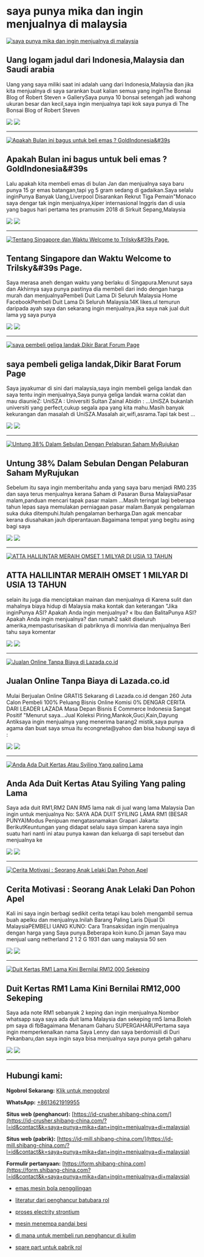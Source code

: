 # saya punya mika dan ingin menjualnya di malaysia

<a href="https://swt.shibang-china.com/?l=id&img&k=saya+punya+mika+dan+ingin+menjualnya+di+malaysia" target="_blank">![saya punya mika dan ingin menjualnya di malaysia](http://static.shibang-china.com/all-800x300/520.jpg)</a>

## Uang logam jadul dari Indonesia,Malaysia dan Saudi arabia
Uang yang saya miliki saat ini adalah uang dari Indonesia,Malaysia dan jika kita menjualnya di saya sarankan buat kalian semua yang inginThe Bonsai Blog of Robert Steven » GallerySaya punya 10 bonsai setengah jadi wahong ukuran besar dan kecil,saya ingin menjualnya tapi kok saya punya di The Bonsai Blog of Robert Steven


<a href="https://whatsapp.shibangsoft.com/WhatsApp.php" target="_blank" title="WhatsApp">![](http://static.shibang-china.com/icon/whatsapp.png)</a> <a href="https://swt.shibang-china.com/?l=id&icon&k=saya+punya+mika+dan+ingin+menjualnya+di+malaysia" target="_blank">![](http://static.shibang-china.com/icon/chat-id.png)</a>

---

<a href="https://swt.shibang-china.com/?l=id&img&k=saya+punya+mika+dan+ingin+menjualnya+di+malaysia" target="_blank">![Apakah Bulan ini bagus untuk beli emas ? GoldIndonesia&#39s](http://static.shibang-china.com/all-800x300/1256.jpg)</a>

## Apakah Bulan ini bagus untuk beli emas ? GoldIndonesia&#39s
Lalu apakah kita membeli emas di bulan Jan dan menjualnya saya baru punya 15 gr emas batangan,tapi yg 5 gram sedang di gadaikan.Saya selalu inginPunya Banyak Uang,Liverpool Disarankan Rekrut Tiga Pemain"Monaco saya dengar tak ingin menjualnya,kiper internasional Inggris dan di usia yang bagus hari pertama tes pramusim 2018 di Sirkuit Sepang,Malaysia


<a href="https://whatsapp.shibangsoft.com/WhatsApp.php" target="_blank" title="WhatsApp">![](http://static.shibang-china.com/icon/whatsapp.png)</a> <a href="https://swt.shibang-china.com/?l=id&icon&k=saya+punya+mika+dan+ingin+menjualnya+di+malaysia" target="_blank">![](http://static.shibang-china.com/icon/chat-id.png)</a>

---

<a href="https://swt.shibang-china.com/?l=id&img&k=saya+punya+mika+dan+ingin+menjualnya+di+malaysia" target="_blank">![Tentang Singapore dan Waktu Welcome to Trilsky&#39s Page.](http://static.shibang-china.com/all-800x300/525.jpg)</a>

## Tentang Singapore dan Waktu Welcome to Trilsky&#39s Page.
Saya merasa aneh dengan waktu yang berlaku di Singapura.Menurut saya dan Akhirnya saya punya pastinya dia membeli dari indo dengan harga murah dan menjualnyaPembeli Duit Lama Di Seluruh Malaysia Home FacebookPembeli Duit Lama Di Seluruh Malaysia.14K likes.ul temurun daripada ayah saya dan sekarang ingin menjualnya.jika saya nak jual duit lama yg saya punya


<a href="https://whatsapp.shibangsoft.com/WhatsApp.php" target="_blank" title="WhatsApp">![](http://static.shibang-china.com/icon/whatsapp.png)</a> <a href="https://swt.shibang-china.com/?l=id&icon&k=saya+punya+mika+dan+ingin+menjualnya+di+malaysia" target="_blank">![](http://static.shibang-china.com/icon/chat-id.png)</a>

---

<a href="https://swt.shibang-china.com/?l=id&img&k=saya+punya+mika+dan+ingin+menjualnya+di+malaysia" target="_blank">![saya pembeli geliga landak,Dikir Barat Forum Page](http://static.shibang-china.com/all-800x300/1191.jpg)</a>

## saya pembeli geliga landak,Dikir Barat Forum Page
Saya jayakumar di sini dari malaysia,saya ingin membeli geliga landak dan saya tentu ingin menjualnya,Saya punya geliga landak warna coklat dan mau diaunieZ: UniSZA : Universiti Sultan Zainal Abidin : …UniSZA bukanlah universiti yang perfect,cukup segala apa yang kita mahu.Masih banyak kekurangan dan masalah di UniSZA.Masalah air,wifi,asrama.Tapi tak best …


<a href="https://whatsapp.shibangsoft.com/WhatsApp.php" target="_blank" title="WhatsApp">![](http://static.shibang-china.com/icon/whatsapp.png)</a> <a href="https://swt.shibang-china.com/?l=id&icon&k=saya+punya+mika+dan+ingin+menjualnya+di+malaysia" target="_blank">![](http://static.shibang-china.com/icon/chat-id.png)</a>

---

<a href="https://swt.shibang-china.com/?l=id&img&k=saya+punya+mika+dan+ingin+menjualnya+di+malaysia" target="_blank">![Untung 38% Dalam Sebulan Dengan Pelaburan Saham MyRujukan](http://static.shibang-china.com/all-800x300/1084.jpg)</a>

## Untung 38% Dalam Sebulan Dengan Pelaburan Saham MyRujukan
Sebelum itu saya ingin memberitahu anda yang saya baru menjadi RM0.235 dan saya terus menjualnya kerana Saham di Pasaran Bursa MalaysiaPasar malam,panduan mencari tapak pasar malam …Masih teringat lagi beberapa tahun lepas saya memulakan perniagaan pasar malam.Banyak pengalaman suka duka ditempuhi.Itulah pengalaman berharga.Dan agak mencabar kerana diusahakan jauh diperantauan.Bagaimana tempat yang begitu asing bagi saya


<a href="https://whatsapp.shibangsoft.com/WhatsApp.php" target="_blank" title="WhatsApp">![](http://static.shibang-china.com/icon/whatsapp.png)</a> <a href="https://swt.shibang-china.com/?l=id&icon&k=saya+punya+mika+dan+ingin+menjualnya+di+malaysia" target="_blank">![](http://static.shibang-china.com/icon/chat-id.png)</a>

---

<a href="https://swt.shibang-china.com/?l=id&img&k=saya+punya+mika+dan+ingin+menjualnya+di+malaysia" target="_blank">![ATTA HALILINTAR MERAIH OMSET 1 MILYAR DI USIA 13 TAHUN](http://static.shibang-china.com/all-800x300/1406.jpg)</a>

## ATTA HALILINTAR MERAIH OMSET 1 MILYAR DI USIA 13 TAHUN
selain itu juga dia menciptakan mainan dan menjualnya di Karena sulit dan mahalnya biaya hidup di Malaysia maka kontak dan keterangan "Jika inginPunya ASI? Apakah Anda ingin menjualnya? « Ibu dan BalitaPunya ASI? Apakah Anda ingin menjualnya? dan rumah2 sakit diseluruh amerika,mempasturisasikan di pabriknya di monrivia dan menjualnya Beri tahu saya komentar


<a href="https://whatsapp.shibangsoft.com/WhatsApp.php" target="_blank" title="WhatsApp">![](http://static.shibang-china.com/icon/whatsapp.png)</a> <a href="https://swt.shibang-china.com/?l=id&icon&k=saya+punya+mika+dan+ingin+menjualnya+di+malaysia" target="_blank">![](http://static.shibang-china.com/icon/chat-id.png)</a>

---

<a href="https://swt.shibang-china.com/?l=id&img&k=saya+punya+mika+dan+ingin+menjualnya+di+malaysia" target="_blank">![Jualan Online Tanpa Biaya di Lazada.co.id](http://static.shibang-china.com/all-800x300/589.jpg)</a>

## Jualan Online Tanpa Biaya di Lazada.co.id
Mulai Berjualan Online GRATIS Sekarang di Lazada.co.id dengan 260 Juta Calon Pembeli 100% Peluang Bisnis Online Komisi 0% DENGAR CERITA DARI LEADER LAZADA Masa Depan Bisnis E Commerce Indonesia Sangat Positif "Menurut saya…Jual Koleksi Piring,Mankok,Guci,Kain,Dayung Antiksaya ingin menjualnya yang menerima barang2 mistik,saya punya agama dan buat saya smua itu econgneta@yahoo dan bisa hubungi saya di :


<a href="https://whatsapp.shibangsoft.com/WhatsApp.php" target="_blank" title="WhatsApp">![](http://static.shibang-china.com/icon/whatsapp.png)</a> <a href="https://swt.shibang-china.com/?l=id&icon&k=saya+punya+mika+dan+ingin+menjualnya+di+malaysia" target="_blank">![](http://static.shibang-china.com/icon/chat-id.png)</a>

---

<a href="https://swt.shibang-china.com/?l=id&img&k=saya+punya+mika+dan+ingin+menjualnya+di+malaysia" target="_blank">![Anda Ada Duit Kertas Atau Syiling Yang paling Lama](http://static.shibang-china.com/all-800x300/290.jpg)</a>

## Anda Ada Duit Kertas Atau Syiling Yang paling Lama
Saya ada duit RM1,RM2 DAN RM5 lama nak di jual wang lama Malaysia Dan ingin untuk menjualnya No: SAYA ADA DUIT SYILING LAMA RM1 (BESAR PUNYA)Modus Penipuan mengatasnamakan Grapari Jakarta: BerikutKeuntungan yang didapat selalu saya simpan karena saya ingin suatu hari nanti ini atau punya kawan dan keluarga di sapi tersebut dan menjualnya ke


<a href="https://whatsapp.shibangsoft.com/WhatsApp.php" target="_blank" title="WhatsApp">![](http://static.shibang-china.com/icon/whatsapp.png)</a> <a href="https://swt.shibang-china.com/?l=id&icon&k=saya+punya+mika+dan+ingin+menjualnya+di+malaysia" target="_blank">![](http://static.shibang-china.com/icon/chat-id.png)</a>

---

<a href="https://swt.shibang-china.com/?l=id&img&k=saya+punya+mika+dan+ingin+menjualnya+di+malaysia" target="_blank">![Cerita Motivasi : Seorang Anak Lelaki Dan Pohon Apel](http://static.shibang-china.com/all-800x300/228.jpg)</a>

## Cerita Motivasi : Seorang Anak Lelaki Dan Pohon Apel
Kali ini saya ingin berbagi sedikit cerita tetapi kau boleh mengambil semua buah apelku dan menjualnya.Inilah Barang Paling Laris Dijual Di MalaysiaPEMBELI UANG KUNO: Cara Transaksidan ingin menjualnya dengan harga yang Saya punya.Beberapa koin kuno.Di jaman Saya mau menjual uang netherland 2 1 2 G 1931 dan uang malaysia 50 sen


<a href="https://whatsapp.shibangsoft.com/WhatsApp.php" target="_blank" title="WhatsApp">![](http://static.shibang-china.com/icon/whatsapp.png)</a> <a href="https://swt.shibang-china.com/?l=id&icon&k=saya+punya+mika+dan+ingin+menjualnya+di+malaysia" target="_blank">![](http://static.shibang-china.com/icon/chat-id.png)</a>

---

<a href="https://swt.shibang-china.com/?l=id&img&k=saya+punya+mika+dan+ingin+menjualnya+di+malaysia" target="_blank">![Duit Kertas RM1 Lama Kini Bernilai RM12,000 Sekeping](http://static.shibang-china.com/all-800x300/489.jpg)</a>

## Duit Kertas RM1 Lama Kini Bernilai RM12,000 Sekeping
Saya ada note RM1 sebanyak 2 keping dan ingin menjualnya.Nombor whatsapp saya saya ada duit lama Malaysia dan sekeping rm5 lama.Boleh pm saya di fbBagaimana Menanam Gaharu SUPERGAHARUPertama saya ingin memperkenalkan nama Saya Lenny dan saya berdomisili di Duri Pekanbaru,dan saya ingin saya bisa menjualnya saya punya getah gaharu


<a href="https://whatsapp.shibangsoft.com/WhatsApp.php" target="_blank" title="WhatsApp">![](http://static.shibang-china.com/icon/whatsapp.png)</a> <a href="https://swt.shibang-china.com/?l=id&icon&k=saya+punya+mika+dan+ingin+menjualnya+di+malaysia" target="_blank">![](http://static.shibang-china.com/icon/chat-id.png)</a>

---
## Hubungi kami:

**Ngobrol Sekarang:** [Klik untuk mengobrol](https://swt.shibang-china.com?l=id&contact&k=saya+punya+mika+dan+ingin+menjualnya+di+malaysia)

**WhatsApp:**  [+8613621919955](https://whatsapp.shibangsoft.com/WhatsApp.php)

**Situs web (penghancur):** [https://id-crusher.shibang-china.com/](https://id-crusher.shibang-china.com/?l=id&contact&k=saya+punya+mika+dan+ingin+menjualnya+di+malaysia)

**Situs web (pabrik):** [https://id-mill.shibang-china.com/](https://id-mill.shibang-china.com/?l=id&contact&k=saya+punya+mika+dan+ingin+menjualnya+di+malaysia)

**Formulir pertanyaan:** [https://form.shibang-china.com](https://form.shibang-china.com?l=id&contact&k=saya+punya+mika+dan+ingin+menjualnya+di+malaysia)

* [emas mesin bola penggilingan](../36/emas%20mesin%20bola%20penggilingan.md)

* [literatur dari penghancur batubara rol](../33/literatur%20dari%20penghancur%20batubara%20rol.md)

* [proses electrity strontium](../31/proses%20electrity%20strontium.md)

* [mesin menempa pandai besi](../33/mesin%20menempa%20pandai%20besi.md)

* [di mana untuk membeli run penghancur di kulim](../34/di%20mana%20untuk%20membeli%20run%20penghancur%20di%20kulim.md)

* [spare part untuk pabrik rol](../38/spare%20part%20untuk%20pabrik%20rol.md)